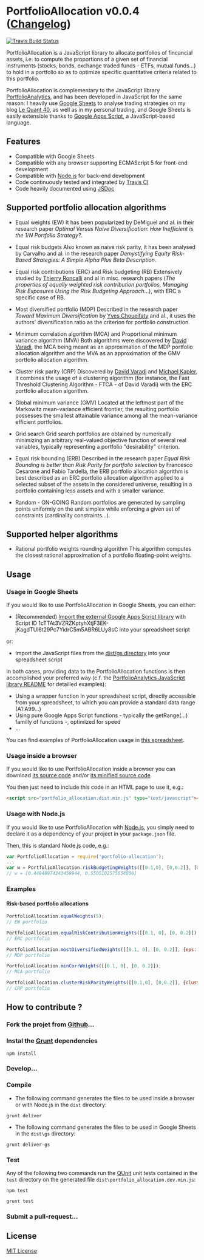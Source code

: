 # PortfolioAllocation v0.0.4 ([Changelog](changelog.md))

[![Travis Build Status](https://travis-ci.org/lequant40/portfolio_allocation_js.svg?style=flat)](https://travis-ci.org/lequant40/portfolio_allocation_js)

PortfolioAllocation is a JavaScript library to allocate portfolios of fincancial assets, i.e. to compute the proportions of a given set of financial instruments (stocks, bonds, exchange traded funds - ETFs, mutual funds...) to hold in a portfolio so as to optimize specific quantitative criteria related to this portfolio.

PortfolioAllocation is complementary to the JavaScript library [PortfolioAnalytics](https://github.com/lequant40/portfolio_analytics_js), and has been developed in JavaScript for the same reason: I heavily use [Google Sheets](https://www.google.com/sheets/about/) to analyse trading strategies on my blog [Le Quant 40](http://www.lequant40.com/), as well as in my personal trading, and Google Sheets is easily extensible thanks to [Google Apps Script](https://developers.google.com/apps-script/), a JavaScript-based language.


## Features

- Compatible with Google Sheets
- Compatible with any browser supporting ECMAScript 5 for front-end development
- Compatible with [Node.js](https://nodejs.org/) for back-end development
- Code continuously tested and integrated by [Travis CI](https://travis-ci.org/)
- Code heavily documented using [JSDoc](http://usejsdoc.org/)


## Supported portfolio allocation algorithms

- Equal weights (EW)
  It has been popularized by DeMiguel and al. in their research paper *Optimal Versus Naive Diversification: How Inefficient is the 1/N Portfolio Strategy?*.

- Equal risk budgets
  Also known as naive risk parity, it has been analysed by Carvalho and al. in the research paper *Demystifying Equity Risk-Based Strategies: A Simple Alpha Plus Beta Description*.

- Equal risk contributions (ERC) and Risk budgeting (RB)
  Extensively studied by [Thierry Roncalli](http://www.thierry-roncalli.com/) and al in misc. research papers (*The properties of equally weighted risk contribution portfolios*, *Managing Risk Exposures Using the Risk Budgeting Approach*...), with ERC a specific case of RB.

- Most diversified portfolio (MDP)
  Described in the research paper *Toward Maximum Diversification* by [Yves Choueifaty](http://www.tobam.fr/yves-choueifaty/) and al., it uses the authors' diversification ratio as the criterion for portfolio construction.

- Minimum correlation algorithm (MCA) and Proportional minimum variance algorithm (MVA)
  Both algorithms were discovered by [David Varadi](https://cssanalytics.wordpress.com/), the MCA being meant as an approximation of the MDP portfolio allocation algorithm and the MVA as an approximation of the GMV portfolio allocation algorithm.

- Cluster risk parity (CRP)
  Discovered by [David Varadi](https://cssanalytics.wordpress.com/) and [Michael Kapler](http://systematicinvestor.wordpress.com/), it combines the usage of a clustering algorithm (for instance, the Fast Threshold Clustering Algorithm - FTCA - of David Varadi) with the ERC portfolio allocation algorithm.

- Global minimum variance (GMV)
  Located at the leftmost part of the Markowitz mean-variance efficient frontier, the resulting portfolio possesses the smallest attainable variance among all the mean-variance efficient portfolios.

- Grid search
  Grid search portfolios are obtained by numerically minimizing an arbitrary real-valued objective function of several real variables, typically representing a portfolio "desirability" criterion.
   
- Equal risk bounding (ERB)
  Described in the research paper *Equal Risk Bounding is better than Risk Parity for portfolio selection* by Francesco Cesarone and Fabio Tardella, the ERB portfolio allocation algorithm is best described as an ERC portfolio allocation algorithm applied to a selected subset of the assets in the considered universe, resulting in a portfolio containing less assets and with a smaller variance.

- Random - ON-GOING
  Random portfolios are generated by sampling points uniformly on the unit simplex while enforcing a given set of constraints (cardinality constraints...).
  
  
## Supported helper algorithms

- Rational portfolio weights rounding algorithm
  This algorithm computes the closest rational approximation of a portfolio floating-point weights.


## Usage

### Usage in Google Sheets

If you would like to use PortfolioAllocation in Google Sheets, you can either:

- (Recommended) [Import the external Google Apps Script library](https://developers.google.com/apps-script/guide_libraries) with Script ID 1cTTAt3VZRZKptyhXtjF3EK-jKagdTUl6t29Pc7YidrC5m5ABR6LUy8sC into your spreadsheet script

or:

- Import the JavaScript files from the [dist/gs directory](https://github.com/lequant40/portfolio_allocation_js/tree/master/dist/gs) into your spreadsheet script

In both cases, providing data to the PortfolioAllocation functions is then accomplished your preferred way (c.f. the [PortfolioAnalytics JavaScript library README](https://github.com/lequant40/portfolio_analytics_js) for detailled examples):

- Using a wrapper function in your spreadsheet script, directly accessible from your spreadsheet, to which you can provide a standard data range (A1:A99...)
- Using pure Google Apps Script functions - typically the getRange(...) familly of functions -, optimized for speed
- ...

You can find examples of PortfolioAllocation usage in [this spreadsheet](https://docs.google.com/spreadsheets/d/1ScrwSjr9EgwXfRyPN4IaqVxZvDnqw-hWvVQcJ9Ak590). 


### Usage inside a browser

If you would like to use PortfolioAllocation inside a browser you can download [its source code](http://raw.github.com/lequant40/portfolio_allocation_js/master/dist/portfolio_allocation.dist.js) and/or [its minified source code](http://raw.github.com/lequant40/portfolio_allocation_js/master/dist/portfolio_allocation.dist.min.js).

You then just need to include this code in an HTML page to use it, e.g.:
```html
<script src="portfolio_allocation.dist.min.js" type="text/javascript"></script>
```


### Usage with Node.js

If you would like to use PortfolioAllocation with [Node.js](https://nodejs.org/en/), you simply need to declare it as a dependency of your project 
in your `package.json` file.

Then, this is standard Node.js code, e.g.:

```js
var PortfolioAllocation = require('portfolio-allocation');
...
var w = PortfolioAllocation.riskBudgetingWeights([[0.1,0], [0,0.2]], [0.25, 0.75]);
// w = [0.44948974243459944, 0.5505102575654006]
```


### Examples

#### Risk-based portfolio allocations

```js
PortfolioAllocation.equalWeights(5); 
// EW portfolio

PortfolioAllocation.equalRiskContributionWeights([[0.1, 0], [0, 0.2]]); 
// ERC portfolio

PortfolioAllocation.mostDiversifiedWeights([[0.1, 0], [0, 0.2]], {eps: 1e-10, maxIter: 10000});
// MDP portfolio

PortfolioAllocation.minCorrWeights([[0.1, 0], [0, 0.2]]);
// MCA portfolio

PortfolioAllocation.clusterRiskParityWeights([[0.1,0], [0,0.2]], {clusteringMode: 'ftca'});
// CRP portfolio
```


## How to contribute ?

### Fork the projet from [Github](https://github.com/)...


### Instal the [Grunt](http://gruntjs.com/) dependencies

```
npm install
```

### Develop...

### Compile

- The following command generates the files to be used inside a browser or with Node.js in the `dist` directory:

```
grunt deliver
```

- The following command generates the files to be used in Google Sheets in the `dist\gs` directory:

```
grunt deliver-gs
```

### Test

Any of the following two commands run the [QUnit](https://qunitjs.com/) unit tests contained in the `test` directory on the generated file `dist\portfolio_allocation.dev.min.js`:

```
npm test
```

```
grunt test
```

### Submit a pull-request...


## License

[MIT License](https://en.wikipedia.org/wiki/MIT_License)

